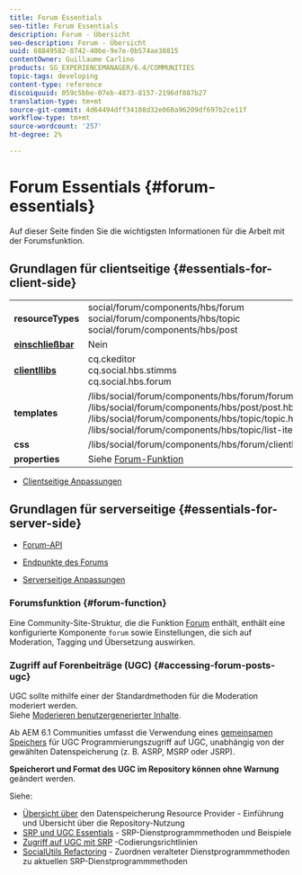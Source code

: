 ```yaml
---
title: Forum Essentials
seo-title: Forum Essentials
description: Forum - Übersicht
seo-description: Forum - Übersicht
uuid: 68849582-8742-40be-9e7e-0b574ae38815
contentOwner: Guillaume Carlino
products: SG_EXPERIENCEMANAGER/6.4/COMMUNITIES
topic-tags: developing
content-type: reference
discoiquuid: 059c5bbe-07eb-4873-8157-2196df887b27
translation-type: tm+mt
source-git-commit: 4d64494dff34108d32e060a96209df697b2ce11f
workflow-type: tm+mt
source-wordcount: '257'
ht-degree: 2%

---
```



# Forum Essentials {#forum-essentials}

Auf dieser Seite finden Sie die wichtigsten Informationen für die Arbeit mit der Forumsfunktion.

## Grundlagen für clientseitige {#essentials-for-client-side}

<table> 
 <tbody>
  <tr>
   <td> <strong>resourceTypes</strong></td> 
   <td>social/forum/components/hbs/forum<br /> social/forum/components/hbs/topic<br /> social/forum/components/hbs/post</td> 
  </tr>
  <tr>
   <td> <a href="scf.md#add-or-include-a-communities-component"><strong>einschließbar</strong></a></td> 
   <td>Nein</td> 
  </tr>
  <tr>
   <td> <a href="clientlibs.md"><strong>clientllibs</strong></a></td> 
   <td>cq.ckeditor<br /> cq.social.hbs.stimms<br /> cq.social.hbs.forum</td> 
  </tr>
  <tr>
   <td> <strong>templates</strong></td> 
   <td> /libs/social/forum/components/hbs/forum/forum.hbs<br /> /libs/social/forum/components/hbs/post/post.hbs<br /> /libs/social/forum/components/hbs/topic/topic.hbs<br /> /libs/social/forum/components/hbs/topic/list-item.hbs<br /> </td> 
  </tr>
  <tr>
   <td> <strong>css</strong></td> 
   <td> /libs/social/forum/components/hbs/forum/clientlibs/forum.css</td> 
  </tr>
  <tr>
   <td><strong> properties</strong></td> 
   <td>Siehe <a href="forum.md">Forum-Funktion</a></td> 
  </tr>
 </tbody>
</table>

* [Clientseitige Anpassungen](client-customize.md)

## Grundlagen für serverseitige {#essentials-for-server-side}

* [Forum-API](https://helpx.adobe.com/experience-manager/6-4/sites/developing/using/reference-materials/javadoc/com/adobe/cq/social/forum/client/api/package-summary.html)

* [Endpunkte des Forums](https://helpx.adobe.com/experience-manager/6-4/sites/developing/using/reference-materials/javadoc/com/adobe/cq/social/forum/client/endpoints/package-summary.html)

* [Serverseitige Anpassungen](server-customize.md)

### Forumsfunktion {#forum-function}

Eine Community-Site-Struktur, die die Funktion [Forum](functions.md#forum-function) enthält, enthält eine konfigurierte Komponente `forum` sowie Einstellungen, die sich auf Moderation, Tagging und Übersetzung auswirken.

### Zugriff auf Forenbeiträge (UGC) {#accessing-forum-posts-ugc}

UGC sollte mithilfe einer der Standardmethoden für die Moderation moderiert werden.\
Siehe [Moderieren benutzergenerierter Inhalte](moderate-ugc.md).

Ab AEM 6.1 Communities umfasst die Verwendung eines [gemeinsamen Speichers](working-with-srp.md) für UGC Programmierungszugriff auf UGC, unabhängig von der gewählten Datenspeicherung (z. B. ASRP, MSRP oder JSRP).

**Speicherort und Format des UGC im Repository können ohne Warnung** geändert werden.

Siehe:

* [Übersicht über](srp.md)  den Datenspeicherung Resource Provider - Einführung und Übersicht über die Repository-Nutzung
* [SRP und UGC Essentials](srp-and-ugc.md)  - SRP-Dienstprogrammmethoden und Beispiele
* [Zugriff auf UGC mit SRP](accessing-ugc-with-srp.md) -Codierungsrichtlinien
* [SocialUtils Refactoring](socialutils.md)  - Zuordnen veralteter Dienstprogrammmethoden zu aktuellen SRP-Dienstprogrammmethoden

